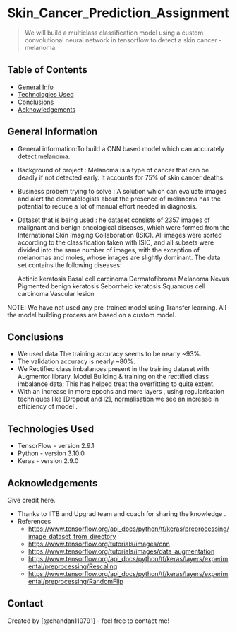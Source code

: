 # Skin_Cancer_Prediction_Assignment
> We will build a multiclass classification model using a custom convolutional neural network in tensorflow to detect a skin cancer - melanoma.


## Table of Contents
* [General Info](#general-information)
* [Technologies Used](#technologies-used)
* [Conclusions](#conclusions)
* [Acknowledgements](#acknowledgements)

<!-- You can include any other section that is pertinent to your problem -->

## General Information
- General information:To build a CNN based model which can accurately detect melanoma. 
- Background of  project : Melanoma is a type of cancer that can be deadly if not detected early. It accounts for 75% of skin cancer deaths. 
- Business probem  trying to solve  : A solution which can evaluate images and alert the dermatologists about the presence of melanoma has the potential to reduce a lot of manual effort needed in diagnosis.
- Dataset that is being used : he dataset consists of 2357 images of malignant and benign oncological diseases, which were formed from the International Skin Imaging Collaboration (ISIC). All images were sorted according to the classification taken with ISIC, and all subsets were divided into the same number of images, with the exception of melanomas and moles, whose images are slightly dominant. The data set contains the following diseases:

    Actinic keratosis
    Basal cell carcinoma
    Dermatofibroma
    Melanoma
    Nevus
    Pigmented benign keratosis
    Seborrheic keratosis
    Squamous cell carcinoma
    Vascular lesion

NOTE: We have not  used any pre-trained model using Transfer learning. All the model building process are based on a custom model.

<!-- You don't have to answer all the questions - just the ones relevant to your project. -->

## Conclusions
- We used data The training accuracy seems to be nearly ~93%.
- The validation accuracy is nearly ~80%.
- We Rectified class imbalances present in the training dataset with Augmentor library. Model Building & training on the rectified class imbalance data: This has helped treat the overfitting to quite extent.
- With an increase in more epochs and more layers , using regularisation techniques like [Dropout and l2], normalisation we see an increase in efficiency of model .

    

        
<!-- You don't have to answer all the questions - just the ones relevant to your project. -->


## Technologies Used
- TensorFlow - version 2.9.1
- Python - version 3.10.0
- Keras - version 2.9.0

<!-- As the libraries versions keep on changing, it is recommended to mention the version of library used in this project -->

## Acknowledgements
Give credit here.
- Thanks to IITB and Upgrad team and coach for sharing the knowledge .
- References 
	- https://www.tensorflow.org/api_docs/python/tf/keras/preprocessing/image_dataset_from_directory
	- https://www.tensorflow.org/tutorials/images/cnn
	- https://www.tensorflow.org/tutorials/images/data_augmentation
	- https://www.tensorflow.org/api_docs/python/tf/keras/layers/experimental/preprocessing/Rescaling
	- https://www.tensorflow.org/api_docs/python/tf/keras/layers/experimental/preprocessing/RandomFlip


## Contact
Created by [@chandan110791] - feel free to contact me!


<!-- Optional -->
<!-- ## License -->
<!-- This project is open source and available under the [... License](). -->

<!-- You don't have to include all sections - just the one's relevant to your project -->
